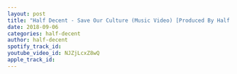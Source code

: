 ```yaml
---
layout: post
title: "Half Decent - Save Our Culture (Music Video) [Produced By Half Decent]"
date: 2018-09-06
categories: half-decent
author: half-decent
spotify_track_id: 
youtube_video_id: NJZjLcxZ8wQ
apple_track_id: 
---
```

